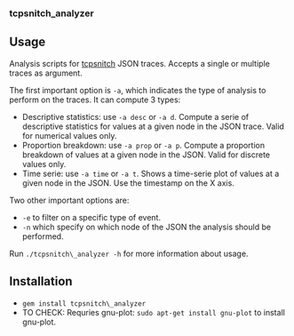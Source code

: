 ### tcpsnitch\_analyzer

## Usage

Analysis scripts for [tcpsnitch](https://github.com/GregoryVds/tcpsnitch) JSON traces. Accepts a single or multiple traces as argument.

The first important option is `-a`, which indicates the type of analysis to perform on the traces. It can compute 3 types:
- Descriptive statistics: use `-a desc` or `-a d`. Compute a serie of descriptive statistics for values at a given node in the JSON trace. Valid for numerical values only.
- Proportion breakdown: use `-a prop` or `-a p`. Compute a proportion breakdown of values at a given node in the JSON. Valid for discrete values only.
- Time serie: use `-a time` or `-a t`. Shows a time-serie plot of values at a given node in the JSON. Use the timestamp on the X axis.

Two other important options are:
- `-e` to filter on a specific type of event.
- `-n` which specify on which node of the JSON the analysis should be performed.

Run `./tcpsnitch\_analyzer -h` for more information about usage.

## Installation

- `gem install tcpsnitch\_analyzer`
- TO CHECK: Requries gnu-plot: `sudo apt-get install gnu-plot` to install gnu-plot.

